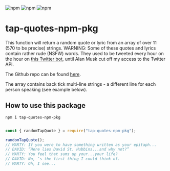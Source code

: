 ![npm](https://img.shields.io/npm/v/tap-quotes-npm-pkg)
![npm](https://img.shields.io/npm/dm/tap-quotes-npm-pkg)
![npm](https://img.shields.io/npm/l/tap-quotes-npm-pkg)

# tap-quotes-npm-pkg

This function will return a random quote or lyric from an array of over 11 (570 to be precise) strings.
WARNING: Some of these quotes and lyrics contain rather rude (NSFW) words. They used to be tweeted every hour on the hour on [this Twitter bot](https://twitter.com/QuotesTap), until Alan Musk cut off my access to the Twitter API.

The Github repo can be found [here](https://github.com/jdm79/tap-quotes-npm-pkg).

The array contains back tick multi-line strings - a different line for each person speaking (see example below). 

## How to use this package

```console
npm i tap-quotes-npm-pkg
```

```js

const { randomTapQuote } = require("tap-quotes-npm-pkg");

randomTapQuote();
// MARTY: If you were to have something written as your epitaph...
// DAVID: “Here lies David St. Hubbins...and why not?”
// MARTY: You feel that sums up your...your life?
// DAVID: No, ‘s the first thing I could think of.
// MARTY: Oh, I see...
```
